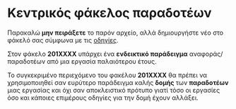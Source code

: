 # Κεντρικός φάκελος παραδοτέων

Παρακαλώ **μην πειράξετε** το παρόν αρχείο, αλλά δημιουργήστε νέο στο φάκελό σας σύμφωνα με τις [οδηγίες](https://courses-ionio.github.io/help/guide/).

Στον φάκελο **201XXXX** υπάρχει ένα **ενδεικτικό παράδειγμα** αναφοράς/παραδοτέων από μια εργασία παλαιότερου έτους.

Το συγκεκριμένο περιεχόμενο του φακέλου **201XXXX** θα πρέπει να χρησιμοποιηθεί σαν ευρύτερο παράδειγμα καλής **δομής** των **παραδοτέων** μιας εργασίας και όχι σαν αποκλειστικό πρότυπο γιατί τόσο οι εργασίες όσο και κάποιες επιμέρους οδηγίες για την δομή έχουν αλλάξει.
